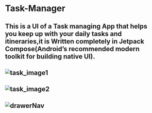 # Task-Manager
## This is a UI of a Task managing App that helps you keep up with your daily tasks and itineraries,it is Written completely in Jetpack Compose(Android’s recommended modern toolkit for building native UI).

## ![task_image1](https://user-images.githubusercontent.com/85334813/209862684-7d9240a0-0202-46d6-bcc4-367a1db913a0.png)


## ![task_image2](https://user-images.githubusercontent.com/85334813/209862688-c45a3fa3-d52c-496a-91be-49c00d7f7d8b.png)


## ![drawerNav](https://user-images.githubusercontent.com/85334813/212682339-195278f0-c901-4add-a91c-d1b304165ca7.png)
